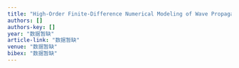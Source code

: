 ```yaml
---
title: "High‐Order Finite‐Difference Numerical Modeling of Wave Propagation in Viscoelastic TTI Media Using Rotated Staggered Grid"
authors: []
authors-key: []
year: "数据暂缺"
article-link: "数据暂缺"
venue: "数据暂缺"
bibex: "数据暂缺"
---
```

